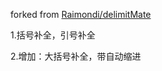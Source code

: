 forked from [Raimondi/delimitMate](https://github.com/Raimondi/delimitMate)

1.括号补全，引号补全

2.增加：大括号补全，带自动缩进
